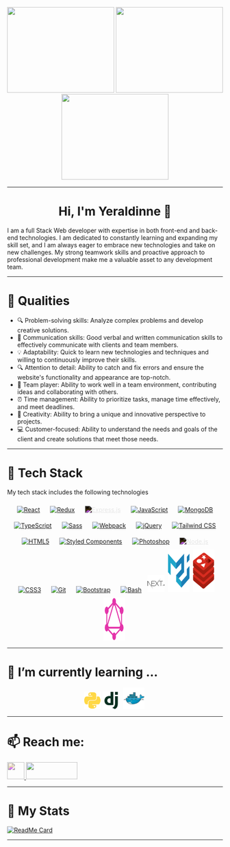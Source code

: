 
<div id="header" align="center">
  <img src="https://media.giphy.com/media/jVqYgn09W8FHEf0BBS/giphy.gif" width="250" height="200">
  <img src="https://media.giphy.com/media/8BlEa9XDwxOwdB6mKW/giphy.gif" width="250" height="200">
  <img src="https://media.giphy.com/media/Tgw604MyLJnDtbi4t0/giphy.gif" width="250" height="200">
</div>

----------------------

<h1 align="center">Hi, I'm Yeraldinne 👋</h1>

I am a full Stack Web developer with expertise in both front-end and back-end technologies. I am dedicated to constantly learning and expanding my skill set, and I am always eager to embrace new technologies and take on new challenges. My strong teamwork skills and proactive approach to professional development make me a valuable asset to any development team.

-----------------

# 💫 Qualities

- 🔍 Problem-solving skills: Analyze complex problems and develop creative solutions.
- 💬 Communication skills: Good verbal and written communication skills to effectively communicate with clients and team members.
- 💡 Adaptability: Quick to learn new technologies and techniques and willing to continuously improve their skills.
- 🔍 Attention to detail: Ability to catch and fix errors and ensure the website's functionality and appearance are top-notch.
- 🤝 Team player: Ability to work well in a team environment, contributing ideas and collaborating with others.
- ⏰ Time management: Ability to prioritize tasks, manage time effectively, and meet deadlines.
- 🎨 Creativity: Ability to bring a unique and innovative perspective to projects.
- 💻 Customer-focused: Ability to understand the needs and goals of the client and create solutions that meet those needs.


---

# 💎 Tech Stack

My tech stack includes the following technologies

<div align="center">  
<a href="https://reactjs.org/" target="_blank"><img style="margin: 10px" src="https://profilinator.rishav.dev/skills-assets/react-original-wordmark.svg" alt="React" height="50" /></a>  
<a href="https://redux.js.org/" target="_blank"><img style="margin: 10px" src="https://profilinator.rishav.dev/skills-assets/redux-original.svg" alt="Redux" height="50" /></a> 
  <a href="https://expressjs.com/" target="_blank"><img style="margin: 10px; filter: invert(100%)" src="https://profilinator.rishav.dev/skills-assets/express-original-wordmark.svg" alt="Express.js" height="50" /></a>
<a href="https://www.javascript.com/" target="_blank"><img style="margin: 10px" src="https://profilinator.rishav.dev/skills-assets/javascript-original.svg" alt="JavaScript" height="50" /></a>  
<a href="https://www.mongodb.com/" target="_blank"><img style="margin: 10px" src="https://profilinator.rishav.dev/skills-assets/mongodb-original-wordmark.svg" alt="MongoDB" height="50" /></a>  
<a href="https://www.typescriptlang.org/" target="_blank"><img style="margin: 10px" src="https://profilinator.rishav.dev/skills-assets/typescript-original.svg" alt="TypeScript" height="50" /></a>   
<a href="https://sass-lang.com/" target="_blank"><img style="margin: 10px" src="https://profilinator.rishav.dev/skills-assets/sass-original.svg" alt="Sass" height="50" /></a>
<a href="https://webpack.js.org/" target="_blank"><img style="margin: 10px" src="https://profilinator.rishav.dev/skills-assets/webpack-original.svg" alt="Webpack" height="50" /></a>  
<a href="https://jquery.com/" target="_blank"><img style="margin: 10px" src="https://profilinator.rishav.dev/skills-assets/jquery.png" alt="jQuery" height="50" /></a>  
<a href="https://www.tailwindcss.com/" target="_blank"><img style="margin: 10px" src="https://profilinator.rishav.dev/skills-assets/tailwindcss.svg" alt="Tailwind CSS" height="50" /></a>  
<a href="https://en.wikipedia.org/wiki/HTML5" target="_blank"><img style="margin: 10px" src="https://profilinator.rishav.dev/skills-assets/html5-original-wordmark.svg" alt="HTML5" height="50" /></a>  
<a href="https://styled-components.com/" target="_blank"><img style="margin: 10px" src="https://profilinator.rishav.dev/skills-assets/styled-components.png" alt="Styled Components" height="50" /></a>  
<a href="https://www.adobe.com/in/products/photoshop.html" target="_blank"><img style="margin: 10px" src="https://profilinator.rishav.dev/skills-assets/photoshop-plain.svg" alt="Photoshop" height="50" /></a>  
<a href="https://nodejs.org/" target="_blank"><img style="margin: 10px; filter: invert(100%)" src="https://profilinator.rishav.dev/skills-assets/nodejs-original-wordmark.svg" alt="Node.js" height="50" /></a>
  <a href="https://www.w3schools.com/css/" target="_blank"><img style="margin: 10px" src="https://profilinator.rishav.dev/skills-assets/css3-original-wordmark.svg" alt="CSS3" height="50" /></a>
<a href="https://github.com/" target="_blank"><img style="margin: 10px" src="https://profilinator.rishav.dev/skills-assets/git-scm-icon.svg" alt="Git" height="50" /></a>  
  <a href="https://getbootstrap.com/docs/3.4/javascript/" target="_blank"><img style="margin: 10px" src="https://profilinator.rishav.dev/skills-assets/bootstrap-plain.svg" alt="Bootstrap" height="50" /></a>  
<a href="https://www.gnu.org/software/bash/" target="_blank"><img style="margin: 10px" src="https://profilinator.rishav.dev/skills-assets/gnu_bash-icon.svg" alt="Bash" height="50" /></a>  
 <img src="https://github.com/devicons/devicon/blob/master/icons/nextjs/nextjs-original-wordmark.svg" title="NextJS" alt="NextJS" width="40" height="40"/>&nbsp;
 <img src="https://github.com/devicons/devicon/blob/master/icons/materialui/materialui-original.svg" title="Materialui" alt="Materialui" width="50" height="100"/>&nbsp;
   <img src="https://github.com/devicons/devicon/blob/master/icons/redis/redis-original.svg" title="Redis" alt="Redis" width="50" height="100"/>&nbsp;
  <img src="https://github.com/devicons/devicon/blob/master/icons/graphql/graphql-plain.svg" title="GraphQL" alt="GraphQL" width="50" height="100"/>&nbsp;
</div>  

------------------------
  
 
  
  # 🌱 I’m currently learning ...
   
<div align="center"> 
 <img src="https://github.com/devicons/devicon/blob/master/icons/python/python-plain.svg" title="Python" alt="Python" width="40" height="40"/>
  <img src="https://github.com/devicons/devicon/blob/master/icons/django/django-plain.svg" title="Django" alt="Django" width="40" height="40"/>&nbsp;
  <img src="https://github.com/devicons/devicon/blob/master/icons/docker/docker-original.svg" title="docker" alt="docker" width="50" height="50"/>&nbsp;


  
 
  
  </div>
  
  ------------------
  
  
# 📫 Reach me: 
  <div>
  <a href="https://www.linkedin.com/in/yeraldinne-sanabria-bb6970172/">
 <img src="https://cdn4.iconfinder.com/data/icons/social-messaging-ui-color-shapes-2-free/128/social-linkedin-square2-512.png" style="filter: hue-rotate(180deg); height:40px; width:40px;">
</a>

<a href="mailto:yeraldinnedev@gmail.com">
  <img src="https://img.shields.io/badge/-Email-0077B5?style=flat-square&logo=gmail" height="40" width="120">
</a>
  
  
  
  
  -------
  
  
  

# 🔭 My Stats

[![ReadMe Card](https://github-readme-stats.vercel.app/api?username=yeraldinnesan&show_icons=true&theme=radical)](https://github.com/anuraghazra/github-readme-stats)
  </div>

--------------------------





  


<!--
**Yeraldinnesan/Yeraldinnesan** is a ✨ _special_ ✨ repository because its `README.md` (this file) appears on your GitHub profile.

Here are some ideas to get you started:

- 🔭 I’m currently working on ...

- 👯 I’m looking to collaborate on ...
- 🤔 I’m looking for help with ...
- 💬 Ask me about ...
- 📫 How to reach me: ...
- 😄 Pronouns: ...
- ⚡ Fun fact: ...
-->
